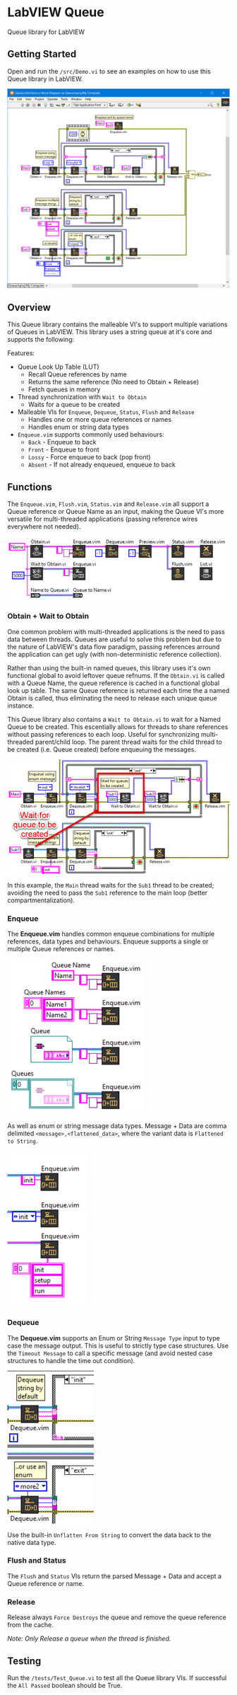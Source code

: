# LabVIEW Queue
 Queue library for LabVIEW

## Getting Started

Open and run the `/src/Demo.vi` to see an examples on how to use this Queue library in LabVIEW.

![QueueDemo](/docs/imgs/QueueDemo.png)

## Overview

This Queue library contains the malleable VI's to support multiple variations of Queues in LabVIEW. This library uses a string queue at it's core and supports the following:

Features:
- Queue Look Up Table (LUT)
  - Recall Queue references by name
  - Returns the same reference (No need to Obtain + Release)
  - Fetch queues in memory
- Thread synchronization with `Wait to Obtain`
  - Waits for a queue to be created
- Malleable VIs for `Enqueue`, `Dequeue`, `Status`, `Flush` and `Release`
  - Handles one or more queue references or names
  - Handles enum or string data types
- `Enqueue.vim` supports commonly used behaviours:
  - `Back` - Enqueue to back
  - `Front` - Enqueue to front
  - `Lossy` - Force enqueue to back (pop front)
  - `Absent` - If not already enqueued, enqueue to back

## Functions

The `Enqueue.vim`, `Flush.vim`, `Status.vim` and `Release.vim` all support a Queue reference or Queue Name as an input, making the Queue VI's more versatile for multi-threaded applications (passing reference wires everywhere not needed).

![QueueVIs](/docs/imgs/QueueVIs.png)

### Obtain + Wait to Obtain

One common problem with multi-threaded applications is the need to pass data between threads. Queues are useful to solve this problem but due to the nature of LabVIEW's data flow paradigm, passing references arround the application can get ugly (with non-deterministic reference collection).

Rather than using the built-in named queues, this library uses it's own functional global to avoid leftover queue refnums. If the `Obtain.vi` is called with a Queue Name, the queue reference is cached in a functional global look up table. The same Queue reference is returned each time the a named Obtain is called, thus eliminating the need to release each unique queue instance.

This Queue library also contains a `Wait to Obtain.vi` to wait for a Named Queue to be created. This escentially allows for threads to share references without passing references to each loop. Useful for synchronizing multi-threaded parent/child loop. The parent thread waits for the child thread to be created (i.e. Queue created) before enqueuing the messages.

![Wait To Obtain](docs/imgs/WaitToObtain.png)

In this example, the `Main` thread waits for the `Sub1` thread to be created; avoiding the need to pass the `Sub1` reference to the main loop (better compartmentalization).

### Enqueue

The **Enqueue.vim** handles common enqueue combinations for multiple references, data types and behaviours. Enqueue supports a single or multiple Queue references or names. 

![EnqueueRefnums](/docs/imgs/EnqueueRefnums.png)

As well as enum or string message data types. Message + Data are comma delimited `<message>,<flattened_data>`, where the variant data is `Flattened to String`.

![EnqueueMessages](/docs/imgs/EnqueueMessages.png)

### Dequeue

The **Dequeue.vim** supports an Enum or String `Message Type` input to type case the message output. This is useful to strictly type case structures. Use the `Timeout Message` to call a specific message (and avoid nested case structures to handle the time out condition).

![Dequeue](docs/imgs/Dequeue.png)

Use the built-in `Unflatten From String` to convert the data back to the native data type.

### Flush and Status

The `Flush` and `Status` VIs return the parsed Message + Data and accept a Queue reference or name.

### Release

Release always `Force Destroys` the queue and remove the queue reference from the cache.

*Note: Only Release a queue when the thread is finished.*

## Testing

Run the `/tests/Test_Queue.vi` to test all the Queue library VIs. If successful the `All Passed` boolean should be True.